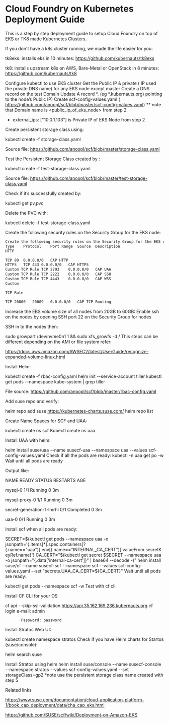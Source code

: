 # Cloud Foundry on Kubernetes Deployment Guide

This is a step by step deployment guide to setup Cloud Foundry on top of EKS or TK8 made Kubernetes Clusters.

If you don't have a k8s cluster running, we made the life easier for you:

tk8eks: installs eks in 10 minutes:
https://github.com/kubernauts/tk8eks

tk8: installs upstream k8s on AWS, Bare-Metal or OpenStack in 8 minutes:
https://github.com/kubernauts/tk8


Configure kubectl to use EKS cluster
Get the Public IP & private ( IP used the private DNS name)  for any EKS node except master
Create a DNS record on the test Domain
Update A record *.<your-test-domain>  (eg *.kubernauts.org) pointing to the node’s Public IP)
Create scf-config-values.yaml ( https://github.com/anoopl/scf/blob/master/scf-config-values.yaml)
** note that Domain name is <public_ip_of_eks_node> from step 2

* external_ips: ["10.0.1.103"] is Private IP of EKS Node from step 2

Create persistent storage class using:

kubectl create -f storage-class.yaml

Source file: https://github.com/anoopl/scf/blob/master/storage-class.yaml

Test the Persistent Storage Class created by :

kubectl create -f test-storage-class.yaml

Source file: https://github.com/anoopl/scf/blob/master/test-storage-class.yaml

Check if it’s successfully created by:

kubectl get pv,pvc

Delete the PVC with:

kubectl  delete -f test-storage-class.yaml

Create the following security rules on the Security Group for the EKS node:

```bash
Create the following security rules on the Security Group for the EKS node:sh
Type	Protocol	Port Range	Source	Description
HTTP

TCP	80	0.0.0.0/0	CAP HTTP
HTTPS	TCP	443	0.0.0.0/0	CAP HTTPS
Custom TCP Rule	TCP	2793	0.0.0.0/0	CAP UAA
Custom TCP Rule	TCP	2222	0.0.0.0/0	CAP SSH
Custom TCP Rule	TCP	4443	0.0.0.0/0	CAP WSS
Custom

TCP Rule

TCP	20000 - 20009	0.0.0.0/0	CAP TCP Routing
```



Increase the EBS volume size of all nodes from 20GB to 60GB:
Enable ssh on the nodes by opening SSH port 22 on the Security Group for nodes

SSH in to the nodes then:

sudo growpart /dev/nvme0n1 1 && sudo xfs_growfs -d /
This steps can be different depending on the AMI or file system refer:

https://docs.aws.amazon.com/AWSEC2/latest/UserGuide/recognize-expanded-volume-linux.html

Install Helm:



kubectl create -f rbac-config.yaml
helm init --service-account tiller
kubectl get pods --namespace kube-system | grep tiller


File source: https://github.com/anoopl/scf/blob/master/rbac-config.yaml

Add suse repo and verify:



helm repo add suse https://kubernetes-charts.suse.com/
helm repo list




Create Name Spaces for SCF and UAA:



kubectl create ns scf
Kubectl create ns uaa




Install UAA with helm:


helm install suse/uaa  --name susecf-uaa --namespace uaa --values scf-config-values.yaml
Check if all the pods are ready:
kubectl -n uaa get po -w
Wait until all pods are ready

Output like:



NAME                        READY STATUS RESTARTS   AGE
 
mysql-0                     1/1 Running 0     3m
 
mysql-proxy-0               1/1 Running 0     3m
 
secret-generation-1-lmrhl   0/1 Completed 0     3m
 
uaa-0                       0/1 Running 0     3m


Install scf when all pods are ready:


SECRET=$(kubectl get pods --namespace uaa -o jsonpath='{.items[*].spec.containers[?(.name=="uaa")].env[(.name=="INTERNAL_CA_CERT")].valueFrom.secretKeyRef.name}')
CA_CERT="$(kubectl get secret $SECRET --namespace uaa -o jsonpath="{.data['internal-ca-cert']}" | base64 --decode -)"
 helm install suse/cf --name susecf-scf --namespace scf --values scf-config-values.yaml --set "secrets.UAA_CA_CERT=${CA_CERT}"
Wait until all pods are ready:

kubectl get pods --namespace scf -w
Test with cf cli:

Install CF CLI for your OS



cf api --skip-ssl-validation https://api.35.162.169.236.kubernauts.org
cf login
           e-mail: admin

           Password: password

Install Stratos Web UI:

kubectl create namespace stratos
Check if you have Helm charts for Startos (suse/console):

helm search suse

Install Stratos using helm
helm install suse/console  --name susecf-console --namespace stratos --values scf-config-values.yaml  --set storageClass=gp2
*note use the persistent storage class name created with step 5



Related links

https://www.suse.com/documentation/cloud-application-platform-1/book_cap_deployment/data/cha_cap_eks.html

https://github.com/SUSE/scf/wiki/Deployment-on-Amazon-EKS
